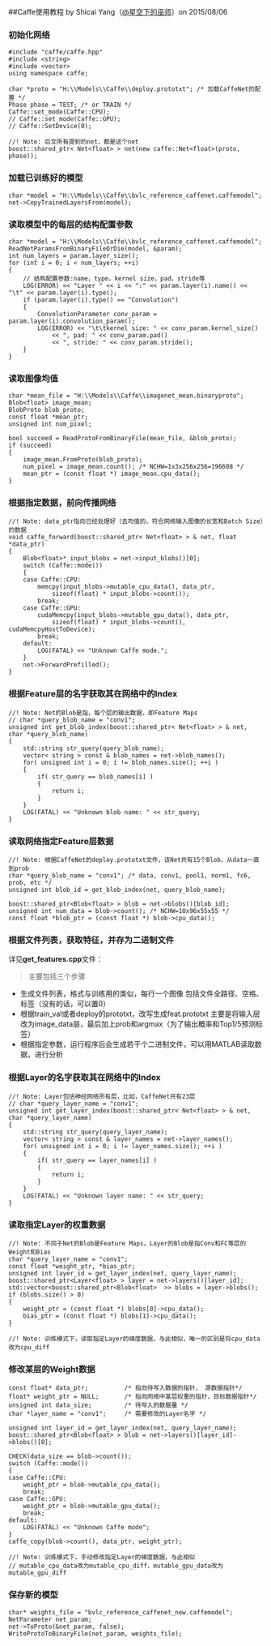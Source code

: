 ##Caffe使用教程
by Shicai Yang（[@星空下的巫师](http://weibo.com/shicaiyang)）on 2015/08/06

### 初始化网络

    #include "caffe/caffe.hpp"
    #include <string>
    #include <vector>
    using namespace caffe;
    
    char *proto = "H:\\Models\\Caffe\\deploy.prototxt"; /* 加载CaffeNet的配置 */
    Phase phase = TEST; /* or TRAIN */
    Caffe::set_mode(Caffe::CPU);
    // Caffe::set_mode(Caffe::GPU);
    // Caffe::SetDevice(0);
    
    //! Note: 后文所有提到的net，都是这个net
    boost::shared_ptr< Net<float> > net(new caffe::Net<float>(proto, phase));
    
### 加载已训练好的模型

    char *model = "H:\\Models\\Caffe\\bvlc_reference_caffenet.caffemodel";    
    net->CopyTrainedLayersFrom(model);
    
### 读取模型中的每层的结构配置参数

    char *model = "H:\\Models\\Caffe\\bvlc_reference_caffenet.caffemodel";
    ReadNetParamsFromBinaryFileOrDie(model, &param);
    int num_layers = param.layer_size();
    for (int i = 0; i < num_layers; ++i)
    {
        // 结构配置参数:name，type，kernel size，pad，stride等
        LOG(ERROR) << "Layer " << i << ":" << param.layer(i).name() << "\t" << param.layer(i).type();
        if (param.layer(i).type() == "Convolution")
        {
            ConvolutionParameter conv_param = param.layer(i).convolution_param();
            LOG(ERROR) << "\t\tkernel size: " << conv_param.kernel_size()
                << ", pad: " << conv_param.pad()
                << ", stride: " << conv_param.stride();
        }
    }
    
### 读取图像均值
    
    char *mean_file = "H:\\Models\\Caffe\\imagenet_mean.binaryproto";
    Blob<float> image_mean;
    BlobProto blob_proto;
    const float *mean_ptr;
    unsigned int num_pixel;
    
    bool succeed = ReadProtoFromBinaryFile(mean_file, &blob_proto);
    if (succeed)
    {
        image_mean.FromProto(blob_proto);
        num_pixel = image_mean.count(); /* NCHW=1x3x256x256=196608 */
        mean_ptr = (const float *) image_mean.cpu_data();
    }
    
### 根据指定数据，前向传播网络
    //! Note: data_ptr指向已经处理好（去均值的，符合网络输入图像的长宽和Batch Size）的数据
    void caffe_forward(boost::shared_ptr< Net<float> > & net, float *data_ptr)
    {
        Blob<float>* input_blobs = net->input_blobs()[0];
        switch (Caffe::mode())
        {
        case Caffe::CPU:
            memcpy(input_blobs->mutable_cpu_data(), data_ptr,
                sizeof(float) * input_blobs->count());
            break;
        case Caffe::GPU:
            cudaMemcpy(input_blobs->mutable_gpu_data(), data_ptr,
                sizeof(float) * input_blobs->count(), cudaMemcpyHostToDevice);
            break;
        default:
            LOG(FATAL) << "Unknown Caffe mode.";
        } 
        net->ForwardPrefilled();
    }
    
### 根据Feature层的名字获取其在网络中的Index

    //! Note: Net的Blob是指，每个层的输出数据，即Feature Maps
    // char *query_blob_name = "conv1";
    unsigned int get_blob_index(boost::shared_ptr< Net<float> > & net, char *query_blob_name)
    {
        std::string str_query(query_blob_name);    
        vector< string > const & blob_names = net->blob_names();
        for( unsigned int i = 0; i != blob_names.size(); ++i ) 
        { 
            if( str_query == blob_names[i] ) 
            { 
                return i;
            } 
        }
        LOG(FATAL) << "Unknown blob name: " << str_query;
    }
    
### 读取网络指定Feature层数据

    //! Note: 根据CaffeNet的deploy.prototxt文件，该Net共有15个Blob，从data一直到prob    
    char *query_blob_name = "conv1"; /* data, conv1, pool1, norm1, fc6, prob, etc */
    unsigned int blob_id = get_blob_index(net, query_blob_name);
    
    boost::shared_ptr<Blob<float> > blob = net->blobs()[blob_id];
    unsigned int num_data = blob->count(); /* NCHW=10x96x55x55 */
    const float *blob_ptr = (const float *) blob->cpu_data();

### 根据文件列表，获取特征，并存为二进制文件

详见**get_features.cpp**文件：
> 主要包括三个步骤
- 生成文件列表，格式与训练用的类似，每行一个图像
包括文件全路径、空格、标签（没有的话，可以置0）
- 根据train_val或者deploy的prototxt，改写生成feat.prototxt
主要是将输入层改为image_data层，最后加上prob和argmax（为了输出概率和Top1/5预测标签）
- 根据指定参数，运行程序后会生成若干个二进制文件，可以用MATLAB读取数据，进行分析


    
### 根据Layer的名字获取其在网络中的Index

    //! Note: Layer包括神经网络所有层，比如，CaffeNet共有23层
    // char *query_layer_name = "conv1";
    unsigned int get_layer_index(boost::shared_ptr< Net<float> > & net, char *query_layer_name)
    {
        std::string str_query(query_layer_name);    
        vector< string > const & layer_names = net->layer_names();
        for( unsigned int i = 0; i != layer_names.size(); ++i ) 
        { 
            if( str_query == layer_names[i] ) 
            { 
                return i;
            } 
        }
        LOG(FATAL) << "Unknown layer name: " << str_query;
    }
    
### 读取指定Layer的权重数据

    //! Note: 不同于Net的Blob是Feature Maps，Layer的Blob是指Conv和FC等层的Weight和Bias
    char *query_layer_name = "conv1";
    const float *weight_ptr, *bias_ptr;
    unsigned int layer_id = get_layer_index(net, query_layer_name);
    boost::shared_ptr<Layer<float> > layer = net->layers()[layer_id];
    std::vector<boost::shared_ptr<Blob<float>  >> blobs = layer->blobs();
    if (blobs.size() > 0)
    {
        weight_ptr = (const float *) blobs[0]->cpu_data();
        bias_ptr = (const float *) blobs[1]->cpu_data();
    }
    
    //! Note: 训练模式下，读取指定Layer的梯度数据，与此相似，唯一的区别是将cpu_data改为cpu_diff
    
### 修改某层的Weight数据
    
    const float* data_ptr;          /* 指向待写入数据的指针， 源数据指针*/
    float* weight_ptr = NULL;       /* 指向网络中某层权重的指针，目标数据指针*/
    unsigned int data_size;         /* 待写入的数据量 */
    char *layer_name = "conv1";     /* 需要修改的Layer名字 */
    
    unsigned int layer_id = get_layer_index(net, query_layer_name);    
    boost::shared_ptr<Blob<float> > blob = net->layers()[layer_id]->blobs()[0];
    
    CHECK(data_size == blob->count());
    switch (Caffe::mode())
    {
    case Caffe::CPU:
        weight_ptr = blob->mutable_cpu_data();
        break;
    case Caffe::GPU:
        weight_ptr = blob->mutable_gpu_data();
        break;
    default:
        LOG(FATAL) << "Unknown Caffe mode";
    }
    caffe_copy(blob->count(), data_ptr, weight_ptr);
    
    //! Note: 训练模式下，手动修改指定Layer的梯度数据，与此相似
    // mutable_cpu_data改为mutable_cpu_diff，mutable_gpu_data改为mutable_gpu_diff

### 保存新的模型

    char* weights_file = "bvlc_reference_caffenet_new.caffemodel";
    NetParameter net_param;
    net->ToProto(&net_param, false);
    WriteProtoToBinaryFile(net_param, weights_file);
    
